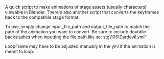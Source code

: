 A quick script to make animations of stage assets (usually characters) viewable in Blender. There's also another script that converts the keyframes back to the compatible stage format.

To use, simply change input_file_path and output_file_path to match the path of the animation you want to convert. Be sure to include doubble backslashes when inputting the file path like so: stg\\106\\Dardevil.yml"

LoopFrame may have to be adjusted manually in the yml if the animation is meant to loop.
